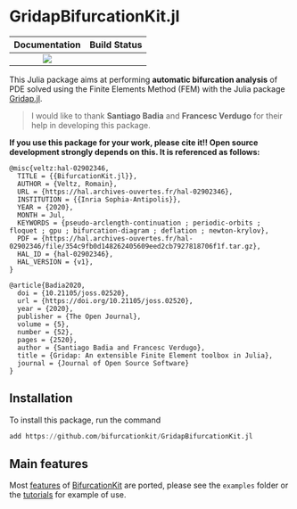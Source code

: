 # GridapBifurcationKit.jl

| **Documentation**                                                               | **Build Status**                                                                                |
|:-------------------------------------------------------------------------------:|:-----------------------------------------------------------------------------------------------:|
| [![](https://img.shields.io/badge/docs-dev-blue.svg)](https://bifurcationkit.github.io/BifurcationKitDocs.jl/dev/tutorials/mittelmannGridap/#d-Bratu%E2%80%93Gelfand-problem-with-[Gridap.jl](https://github.com/gridap/Gridap.jl)-(Intermediate)) |  |


This Julia package aims at performing **automatic bifurcation analysis** of PDE solved using the Finite Elements Method (FEM) with the Julia package [Gridap.jl](https://github.com/gridap/Gridap.jl).

> I would like to thank **Santiago Badia** and **Francesc Verdugo** for their help in developing this package.



**If you use this package for your work, please cite it!! Open source development strongly depends on this. It is referenced as follows:**

```
@misc{veltz:hal-02902346,
  TITLE = {{BifurcationKit.jl}},
  AUTHOR = {Veltz, Romain},
  URL = {https://hal.archives-ouvertes.fr/hal-02902346},
  INSTITUTION = {{Inria Sophia-Antipolis}},
  YEAR = {2020},
  MONTH = Jul,
  KEYWORDS = {pseudo-arclength-continuation ; periodic-orbits ; floquet ; gpu ; bifurcation-diagram ; deflation ; newton-krylov},
  PDF = {https://hal.archives-ouvertes.fr/hal-02902346/file/354c9fb0d148262405609eed2cb7927818706f1f.tar.gz},
  HAL_ID = {hal-02902346},
  HAL_VERSION = {v1},
}

@article{Badia2020,
  doi = {10.21105/joss.02520},
  url = {https://doi.org/10.21105/joss.02520},
  year = {2020},
  publisher = {The Open Journal},
  volume = {5},
  number = {52},
  pages = {2520},
  author = {Santiago Badia and Francesc Verdugo},
  title = {Gridap: An extensible Finite Element toolbox in Julia},
  journal = {Journal of Open Source Software}
}
```

## Installation 

To install this package, run the command

```julia
add https://github.com/bifurcationkit/GridapBifurcationKit.jl
```


## Main features

Most [features](https://bifurcationkit.github.io/BifurcationKitDocs.jl/dev/capabilities/) of [BifurcationKit](https://github.com/rveltz/BifurcationKit.jl) are ported, please see the `examples` folder or the [tutorials](https://bifurcationkit.github.io/BifurcationKitDocs.jl/stable/tutorials/mittelmannGridap/#d-Bratu–Gelfand-problem-with-[Gridap.jl](https://github.com/gridap/Gridap.jl)-(Intermediate)) for example of use.
